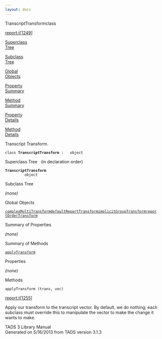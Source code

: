 ```yaml
---
layout: docs
---
```

<span class="title">TranscriptTransform</span><span class="type">class</span>

[report.t](../file/report.t.html)\[[1249](../source/report.t.html#1249)\]

[Superclass  
Tree](#_SuperClassTree_)

[Subclass  
Tree](#_SubClassTree_)

[Global  
Objects](#_ObjectSummary_)

[Property  
Summary](#_PropSummary_)

[Method  
Summary](#_MethodSummary_)

[Property  
Details](#_Properties_)

[Method  
Details](#_Methods_)

<div class="fdesc">

Transcript Transform.

`class `**`TranscriptTransform`**` :   object`

</div>

<span id="_SuperClassTree_"></span>

<div class="mjhd">

<span class="hdln">Superclass Tree</span>   (in declaration order)

</div>

**`TranscriptTransform`**  
`         object`  
<span id="_SubClassTree_"></span>

<div class="mjhd">

<span class="hdln">Subclass Tree</span>  

</div>

*(none)* <span id="_ObjectSummary_"></span>

<div class="mjhd">

<span class="hdln">Global Objects</span>  

</div>

[`complexMultiTransform`](../object/complexMultiTransform.html)[`defaultReportTransform`](../object/defaultReportTransform.html)[`implicitGroupTransform`](../object/implicitGroupTransform.html)[`reportOrderTransform`](../object/reportOrderTransform.html)
<span id="_PropSummary_"></span>

<div class="mjhd">

<span class="hdln">Summary of Properties</span>  

</div>



*(none)* <span id="_MethodSummary_"></span>

<div class="mjhd">

<span class="hdln">Summary of Methods</span>  

</div>

[`applyTransform`](#applyTransform)

<span id="_Properties_"></span>

<div class="mjhd">

<span class="hdln">Properties</span>  

</div>

*(none)* <span id="_Methods_"></span>

<div class="mjhd">

<span class="hdln">Methods</span>  

</div>

<span id="applyTransform"></span>

`applyTransform (trans, vec)`

[report.t](../file/report.t.html)\[[1255](../source/report.t.html#1255)\]

<div class="desc">

Apply our transform to the transcript vector. By default, we do nothing;
each subclass must override this to manipulate the vector to make the
change it wants to make.

</div>

<div class="ftr">

TADS 3 Library Manual  
Generated on 5/16/2013 from TADS version 3.1.3

</div>

